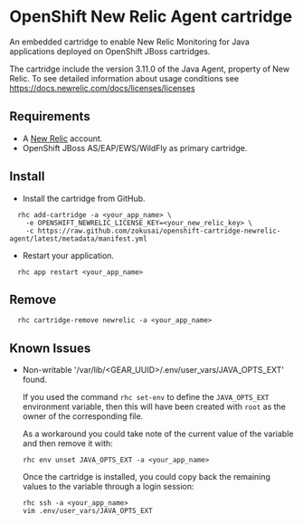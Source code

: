 OpenShift New Relic Agent cartridge
===================================

An embedded cartridge to enable New Relic Monitoring for Java applications deployed on OpenShift JBoss cartridges.

The cartridge include the version 3.11.0 of the Java Agent, property of New Relic. To see detailed information about usage conditions see https://docs.newrelic.com/docs/licenses/licenses

Requirements
------------

- A [New Relic](http://www.newrelic.com/) account.
- OpenShift JBoss AS/EAP/EWS/WildFly as primary cartridge.


Install
-------

- Install the cartridge from GitHub.

```
  rhc add-cartridge -a <your_app_name> \
    -e OPENSHIFT_NEWRELIC_LICENSE_KEY=<your_new_relic_key> \
    -c https://raw.github.com/zokusai/openshift-cartridge-newrelic-agent/latest/metadata/manifest.yml
```

- Restart your application.

```
  rhc app restart <your_app_name>
```

Remove
------

```
  rhc cartridge-remove newrelic -a <your_app_name>
```

Known Issues
------------

* Non-writable '/var/lib/\<GEAR_UUID\>/.env/user_vars/JAVA_OPTS_EXT' found.

  If you used the command `rhc set-env` to define the `JAVA_OPTS_EXT` 
  environment variable, then this will have been created with `root` as the
  owner of the corresponding file.
  
  As a workaround you could take note of the current value of the variable and
  then remove it with:
  
  ```
  rhc env unset JAVA_OPTS_EXT -a <your_app_name>
  ```
  
  Once the cartridge is installed, you could copy back the remaining values to 
  the variable through a login session:
  
  ```
  rhc ssh -a <your_app_name>
  vim .env/user_vars/JAVA_OPTS_EXT
  ```
